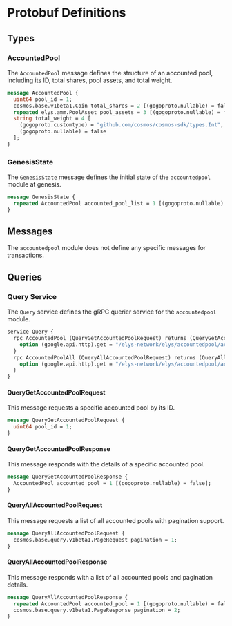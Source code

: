 <!--
order: 4
-->

# Protobuf Definitions

## Types

### AccountedPool

The `AccountedPool` message defines the structure of an accounted pool, including its ID, total shares, pool assets, and total weight.

```proto
message AccountedPool {
  uint64 pool_id = 1;
  cosmos.base.v1beta1.Coin total_shares = 2 [(gogoproto.nullable) = false];
  repeated elys.amm.PoolAsset pool_assets = 3 [(gogoproto.nullable) = false];
  string total_weight = 4 [
    (gogoproto.customtype) = "github.com/cosmos/cosmos-sdk/types.Int",
    (gogoproto.nullable) = false
  ];
}
```

### GenesisState

The `GenesisState` message defines the initial state of the `accountedpool` module at genesis.

```proto
message GenesisState {
  repeated AccountedPool accounted_pool_list = 1 [(gogoproto.nullable) = false];
}
```

## Messages

The `accountedpool` module does not define any specific messages for transactions.

## Queries

### Query Service

The `Query` service defines the gRPC querier service for the `accountedpool` module.

```proto
service Query {
  rpc AccountedPool (QueryGetAccountedPoolRequest) returns (QueryGetAccountedPoolResponse) {
    option (google.api.http).get = "/elys-network/elys/accountedpool/accounted_pool/{pool_id}";
  }
  rpc AccountedPoolAll (QueryAllAccountedPoolRequest) returns (QueryAllAccountedPoolResponse) {
    option (google.api.http).get = "/elys-network/elys/accountedpool/accounted_pool";
  }
}
```

#### QueryGetAccountedPoolRequest

This message requests a specific accounted pool by its ID.

```proto
message QueryGetAccountedPoolRequest {
  uint64 pool_id = 1;
}
```

#### QueryGetAccountedPoolResponse

This message responds with the details of a specific accounted pool.

```proto
message QueryGetAccountedPoolResponse {
  AccountedPool accounted_pool = 1 [(gogoproto.nullable) = false];
}
```

#### QueryAllAccountedPoolRequest

This message requests a list of all accounted pools with pagination support.

```proto
message QueryAllAccountedPoolRequest {
  cosmos.base.query.v1beta1.PageRequest pagination = 1;
}
```

#### QueryAllAccountedPoolResponse

This message responds with a list of all accounted pools and pagination details.

```proto
message QueryAllAccountedPoolResponse {
  repeated AccountedPool accounted_pool = 1 [(gogoproto.nullable) = false];
  cosmos.base.query.v1beta1.PageResponse pagination = 2;
}
```
